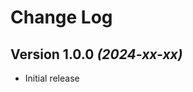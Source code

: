 Change Log
==========

Version 1.0.0 *(2024-xx-xx)*
----------------------------

* Initial release

